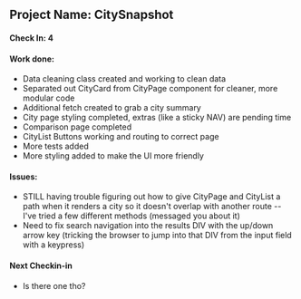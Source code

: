 ## Project Name: CitySnapshot

#### Check In: 4

#### Work done:
* Data cleaning class created and working to clean data
* Separated out CityCard from CityPage component for cleaner, more modular code
* Additional fetch created to grab a city summary
* City page styling completed, extras (like a sticky NAV) are pending time
* Comparison page completed
* CityList Buttons working and routing to correct page
* More tests added
* More styling added to make the UI more friendly


#### Issues:
* STILL having trouble figuring out how to give CityPage and CityList a path when it renders a city so it doesn't overlap with another route -- I've tried a few different methods (messaged you about it)
* Need to fix search navigation into the results DIV with the up/down arrow key (tricking the browser to jump into that DIV from the input field with a keypress)


#### Next Checkin-in
* Is there one tho?
